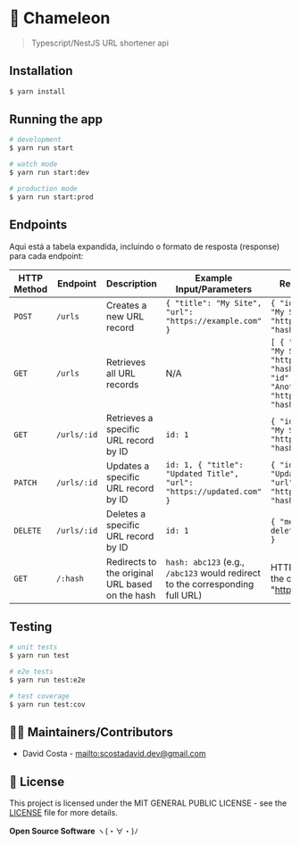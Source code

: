 # 🦎 Chameleon
> Typescript/NestJS URL shortener api

<!-- ## Table of contents
1. Requirements
2. Getting Started
3. Troubleshooting
4. FAQ
5. Maintainers/Contributors
6. License -->

<!-- ## ✔️ Requirements

* Requirement 1
* Requirement 2
* Requirement 3

Bla bla bla.

* Requirement 1
```bash
 sudo apt install req1
```
* Requirement 2
```bash
 sudo apt install req2
```
* Requirement 3
```bash
 sudo apt install req3
``` -->

<!-- ## ⌨️ Getting Started

1. Describe the installation of the packages
2. How to run -->

<!-- ## ✔️ Troubleshooting

 * If ..., check the following:
  - Change A
  - Change B -->

<!-- ## 🤔 FAQ

Q: Question.

A: Answer. -->



## Installation

```bash
$ yarn install
```

## Running the app

```bash
# development
$ yarn run start

# watch mode
$ yarn run start:dev

# production mode
$ yarn run start:prod
```

## Endpoints



Aqui está a tabela expandida, incluindo o formato de resposta (response) para cada endpoint:

| HTTP Method | Endpoint       | Description                                       | Example Input/Parameters         | Response Example                          |
|-------------|----------------|---------------------------------------------------|----------------------------------|-------------------------------------------|
| `POST`      | `/urls`        | Creates a new URL record                          | `{ "title": "My Site", "url": "https://example.com" }` | `{ "id": 1, "title": "My Site", "url": "https://example.com", "hash": "abc123" }` |
| `GET`       | `/urls`        | Retrieves all URL records                         | N/A                              | `[ { "id": 1, "title": "My Site", "url": "https://example.com", "hash": "abc123" }, { "id": 2, "title": "Another Site", "url": "https://another.com", "hash": "xyz789" } ]` |
| `GET`       | `/urls/:id`    | Retrieves a specific URL record by ID             | `id: 1`                          | `{ "id": 1, "title": "My Site", "url": "https://example.com", "hash": "abc123" }` |
| `PATCH`     | `/urls/:id`    | Updates a specific URL record by ID               | `id: 1, { "title": "Updated Title", "url": "https://updated.com" }` | `{ "id": 1, "title": "Updated Title", "url": "https://updated.com", "hash": "abc123" }` |
| `DELETE`    | `/urls/:id`    | Deletes a specific URL record by ID               | `id: 1`                          | `{ "message": "URL deleted successfully" }` |
| `GET`       | `/:hash`       | Redirects to the original URL based on the hash   | `hash: abc123` (e.g., `/abc123` would redirect to the corresponding full URL) | HTTP 302 Redirect to the original URL (e.g., "https://example.com") |

## Testing

```bash
# unit tests
$ yarn run test

# e2e tests
$ yarn run test:e2e

# test coverage
$ yarn run test:cov
```

## 👨‍💻 Maintainers/Contributors

* David Costa - [mailto:scostadavid.dev@gmail.com](mailto:scostadavid.dev@gmail.com)

## 📝 License

This project is licensed under the MIT GENERAL PUBLIC LICENSE - see the [LICENSE](LICENSE) file for more details.

**Open Source Software** ヽ(・∀・)ﾉ
